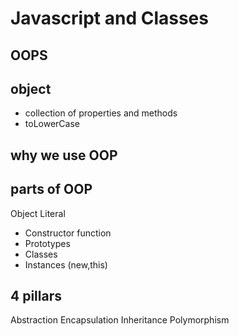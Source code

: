 # Javascript and Classes

## OOPS 

## object
- collection of properties and methods 
- toLowerCase

## why we use OOP

## parts of OOP
Object Literal

- Constructor function
- Prototypes
- Classes
- Instances (new,this)

## 4 pillars
Abstraction
Encapsulation
Inheritance
Polymorphism